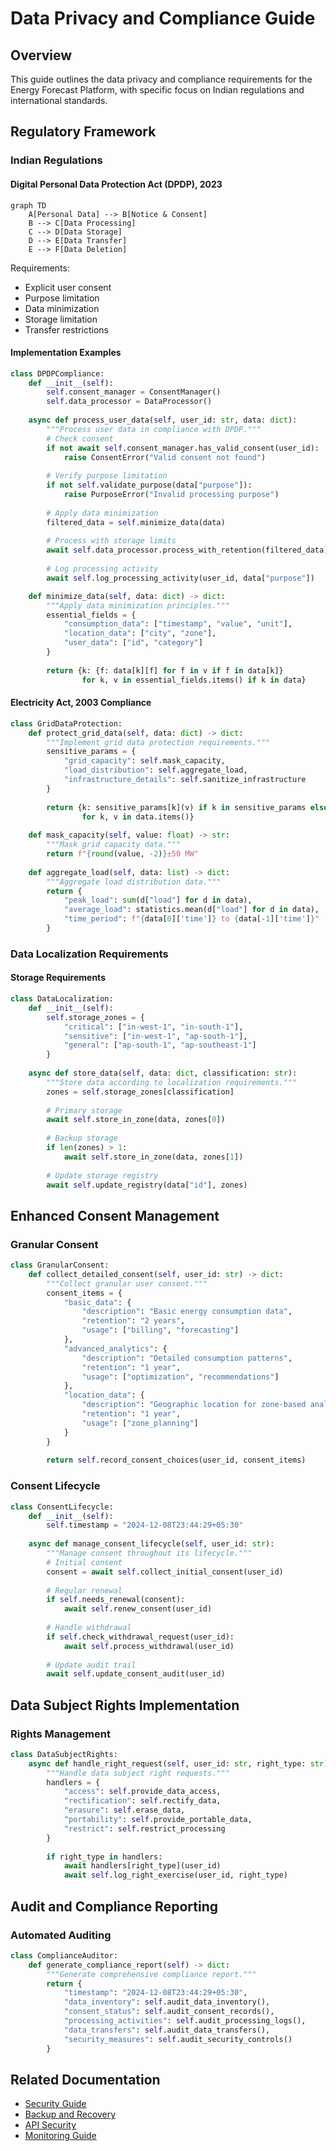 # Data Privacy and Compliance Guide

## Overview

This guide outlines the data privacy and compliance requirements for the Energy Forecast Platform, with specific focus on Indian regulations and international standards.

## Regulatory Framework

### Indian Regulations

#### Digital Personal Data Protection Act (DPDP), 2023
```mermaid
graph TD
    A[Personal Data] --> B[Notice & Consent]
    B --> C[Data Processing]
    C --> D[Data Storage]
    D --> E[Data Transfer]
    E --> F[Data Deletion]
```

Requirements:
- Explicit user consent
- Purpose limitation
- Data minimization
- Storage limitation
- Transfer restrictions

#### Implementation Examples
```python
class DPDPCompliance:
    def __init__(self):
        self.consent_manager = ConsentManager()
        self.data_processor = DataProcessor()
    
    async def process_user_data(self, user_id: str, data: dict):
        """Process user data in compliance with DPDP."""
        # Check consent
        if not await self.consent_manager.has_valid_consent(user_id):
            raise ConsentError("Valid consent not found")
        
        # Verify purpose limitation
        if not self.validate_purpose(data["purpose"]):
            raise PurposeError("Invalid processing purpose")
        
        # Apply data minimization
        filtered_data = self.minimize_data(data)
        
        # Process with storage limits
        await self.data_processor.process_with_retention(filtered_data)
        
        # Log processing activity
        await self.log_processing_activity(user_id, data["purpose"])

    def minimize_data(self, data: dict) -> dict:
        """Apply data minimization principles."""
        essential_fields = {
            "consumption_data": ["timestamp", "value", "unit"],
            "location_data": ["city", "zone"],
            "user_data": ["id", "category"]
        }
        
        return {k: {f: data[k][f] for f in v if f in data[k]}
                for k, v in essential_fields.items() if k in data}
```

#### Electricity Act, 2003 Compliance
```python
class GridDataProtection:
    def protect_grid_data(self, data: dict) -> dict:
        """Implement grid data protection requirements."""
        sensitive_params = {
            "grid_capacity": self.mask_capacity,
            "load_distribution": self.aggregate_load,
            "infrastructure_details": self.sanitize_infrastructure
        }
        
        return {k: sensitive_params[k](v) if k in sensitive_params else v
                for k, v in data.items()}
    
    def mask_capacity(self, value: float) -> str:
        """Mask grid capacity data."""
        return f"{round(value, -2)}±50 MW"
    
    def aggregate_load(self, data: list) -> dict:
        """Aggregate load distribution data."""
        return {
            "peak_load": sum(d["load"] for d in data),
            "average_load": statistics.mean(d["load"] for d in data),
            "time_period": f"{data[0]['time']} to {data[-1]['time']}"
        }
```

### Data Localization Requirements

#### Storage Requirements
```python
class DataLocalization:
    def __init__(self):
        self.storage_zones = {
            "critical": ["in-west-1", "in-south-1"],
            "sensitive": ["in-west-1", "ap-south-1"],
            "general": ["ap-south-1", "ap-southeast-1"]
        }
    
    async def store_data(self, data: dict, classification: str):
        """Store data according to localization requirements."""
        zones = self.storage_zones[classification]
        
        # Primary storage
        await self.store_in_zone(data, zones[0])
        
        # Backup storage
        if len(zones) > 1:
            await self.store_in_zone(data, zones[1])
        
        # Update storage registry
        await self.update_registry(data["id"], zones)
```

## Enhanced Consent Management

### Granular Consent
```python
class GranularConsent:
    def collect_detailed_consent(self, user_id: str) -> dict:
        """Collect granular user consent."""
        consent_items = {
            "basic_data": {
                "description": "Basic energy consumption data",
                "retention": "2 years",
                "usage": ["billing", "forecasting"]
            },
            "advanced_analytics": {
                "description": "Detailed consumption patterns",
                "retention": "1 year",
                "usage": ["optimization", "recommendations"]
            },
            "location_data": {
                "description": "Geographic location for zone-based analysis",
                "retention": "1 year",
                "usage": ["zone_planning"]
            }
        }
        
        return self.record_consent_choices(user_id, consent_items)
```

### Consent Lifecycle
```python
class ConsentLifecycle:
    def __init__(self):
        self.timestamp = "2024-12-08T23:44:29+05:30"
    
    async def manage_consent_lifecycle(self, user_id: str):
        """Manage consent throughout its lifecycle."""
        # Initial consent
        consent = await self.collect_initial_consent(user_id)
        
        # Regular renewal
        if self.needs_renewal(consent):
            await self.renew_consent(user_id)
        
        # Handle withdrawal
        if self.check_withdrawal_request(user_id):
            await self.process_withdrawal(user_id)
        
        # Update audit trail
        await self.update_consent_audit(user_id)
```

## Data Subject Rights Implementation

### Rights Management
```python
class DataSubjectRights:
    async def handle_right_request(self, user_id: str, right_type: str):
        """Handle data subject right requests."""
        handlers = {
            "access": self.provide_data_access,
            "rectification": self.rectify_data,
            "erasure": self.erase_data,
            "portability": self.provide_portable_data,
            "restrict": self.restrict_processing
        }
        
        if right_type in handlers:
            await handlers[right_type](user_id)
            await self.log_right_exercise(user_id, right_type)
```

## Audit and Compliance Reporting

### Automated Auditing
```python
class ComplianceAuditor:
    def generate_compliance_report(self) -> dict:
        """Generate comprehensive compliance report."""
        return {
            "timestamp": "2024-12-08T23:44:29+05:30",
            "data_inventory": self.audit_data_inventory(),
            "consent_status": self.audit_consent_records(),
            "processing_activities": self.audit_processing_logs(),
            "data_transfers": self.audit_data_transfers(),
            "security_measures": self.audit_security_controls()
        }
```

## Related Documentation
- [Security Guide](./security_guide.md)
- [Backup and Recovery](./backup_recovery_procedures.md)
- [API Security](./api_reference.md#security)
- [Monitoring Guide](./monitoring_guide.md)
